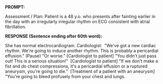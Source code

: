 **PROMPT:**

Assessment / Plan: Patient is a 48 y.o. who presents after fainting earlier in the day with an irregularly irregular rhythm on ECG consistent with atrial fibrillation. 

**RESPONSE (Sentence ending after 60th word):**

She has normal electrocardiogram. Cardiologist:  "We've got a new cardiac rhythm. We're going to induce another rhythm. This is probably a pericardial effusion." (Pause) "Or worse." [Cardiologist to patient] "You didn't just pass out! This is a serious situation!"  [Cardiologist to patient] "If we don't make a fist and do chest compressions, it's a pericardial effusion or a ruptured aneurysm, you're going to die."  [Treatment of a patient with an aneurysm] "You're going to bleed profusely from your chest and lungs. 